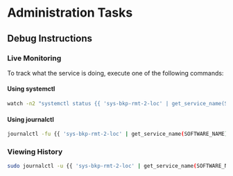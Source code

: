 # Administration Tasks

## Debug Instructions

### Live Monitoring

To track what the service is doing, execute one of the following commands:

#### Using systemctl

```bash
watch -n2 "systemctl status {{ 'sys-bkp-rmt-2-loc' | get_service_name(SOFTWARE_NAME) }}"
```

#### Using journalctl

```bash
journalctl -fu {{ 'sys-bkp-rmt-2-loc' | get_service_name(SOFTWARE_NAME) }}
```

### Viewing History

```bash
sudo journalctl -u {{ 'sys-bkp-rmt-2-loc' | get_service_name(SOFTWARE_NAME) }}
```